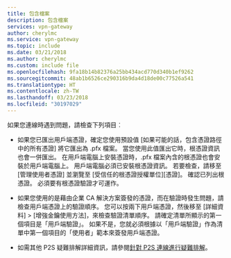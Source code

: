 ```yaml
---
title: 包含檔案
description: 包含檔案
services: vpn-gateway
author: cherylmc
ms.service: vpn-gateway
ms.topic: include
ms.date: 03/21/2018
ms.author: cherylmc
ms.custom: include file
ms.openlocfilehash: 9fa18b14b82376a25bb434acd770d340b1ef9262
ms.sourcegitcommit: 48ab1b6526ce290316b9da4d18de00c77526a541
ms.translationtype: HT
ms.contentlocale: zh-TW
ms.lasthandoff: 03/23/2018
ms.locfileid: "30197029"
---
```

如果您連線時遇到問題，請檢查下列項目︰

- 如果您已匯出用戶端憑證，確定您使用預設值 [如果可能的話，包含憑證路徑中的所有憑證] 將它匯出為 .pfx 檔案。 當您使用此值匯出它時，根憑證資訊也會一併匯出。 在用戶端電腦上安裝憑證時，.pfx 檔案內含的根憑證也會安裝於用戶端電腦上。 用戶端電腦必須已安裝根憑證資訊。 若要檢查，請移至 [管理使用者憑證] 並瀏覽至 [受信任的根憑證授權單位]\[憑證]。 確認已列出根憑證。 必須要有根憑證驗證才可運作。

- 如果您使用的是藉由企業 CA 解決方案簽發的憑證，而在驗證時發生問題，請檢查用戶端憑證上的驗證順序。 您可以按兩下用戶端憑證，然後移至 [詳細資料] > [增強金鑰使用方法]，來檢查驗證清單順序。 請確定清單所顯示的第一個項目是「用戶端驗證」。 如果不是，您就必須根據以「用戶端驗證」作為清單中第一個項目的「使用者」範本來簽發用戶端憑證。

- 如需其他 P2S 疑難排解詳細資訊，請參閱[針對 P2S 連線進行疑難排解](../articles/vpn-gateway/vpn-gateway-troubleshoot-vpn-point-to-site-connection-problems.md)。